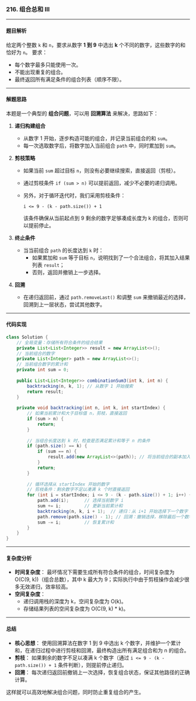 ### **216. 组合总和 III**

------

#### 题目解析

给定两个整数 `k` 和 `n`，要求从数字 **1 到 9** 中选出 **k** 个不同的数字，这些数字的和恰好为 `n`。
 要求：

- 每个数字最多只能使用一次。
- 不能出现重复的组合。
- 最终返回所有满足条件的组合列表（顺序不限）。

------

#### 解题思路

本题是一个典型的 **组合问题**，可以用 **回溯算法** 来解决，思路如下：

1. **递归构建组合**

   - 从数字 1 开始，逐步构造可能的组合，并记录当前组合的和 `sum`。
   - 每一次选取数字后，将数字加入当前组合 `path` 中，同时累加到 `sum`。

2. **剪枝策略**

   - 如果当前 `sum` 超过目标 `n`，则没有必要继续搜索，直接返回（剪枝）。

   - 通过剪枝条件 `if (sum > n)` 可以提前返回，减少不必要的递归调用。

   - 另外，对于循环迭代时，我们采用剪枝条件：

     ```
     i <= 9 - (k - path.size()) + 1
     ```

     该条件确保从当前起点到 9 剩余的数字足够凑成长度为 k 的组合，否则可以提前停止。

3. **终止条件**

   - 当当前组合 `path` 的长度达到 `k` 时：
     - 如果累加和 `sum` 等于目标 `n`，说明找到了一个合法组合，将其加入结果列表 `result`；
     - 否则，返回并撤销上一步选择。

4. **回溯**

   - 在递归返回前，通过 `path.removeLast()` 和调整 `sum` 来撤销最近的选择，回溯到上一层状态，尝试其他数字。

------

#### 代码实现

```java
class Solution {
    // 全局变量：存储所有符合条件的组合结果
    private List<List<Integer>> result = new ArrayList<>();
    // 当前组合的数字
    private List<Integer> path = new ArrayList<>();
    // 当前组合数字的累计和
    private int sum = 0;
    
    public List<List<Integer>> combinationSum3(int k, int n) {
        backtracking(n, k, 1); // 从数字 1 开始搜索
        return result;
    }
    
    private void backtracking(int n, int k, int startIndex) {
        // 如果当前累计和大于目标值 n，剪枝，直接返回
        if (sum > n) {
            return;
        }
        
        // 当组合长度达到 k 时，检查是否满足累计和等于 n 的条件
        if (path.size() == k) {
            if (sum == n) {
                result.add(new ArrayList<>(path)); // 将当前组合的副本加入结果列表
            }
            return;
        }
        
        // 循环选择从 startIndex 开始的数字
        // 剪枝条件：剩余数字不足以凑满 k 个时直接返回
        for (int i = startIndex; i <= 9 - (k - path.size()) + 1; i++) {
            path.add(i);      // 选择当前数字 i
            sum += i;         // 更新当前累计和
            backtracking(n, k, i + 1);  // 递归：从 i+1 开始选择下一个数字
            path.remove(path.size() - 1); // 回溯：撤销选择，移除最后一个数字
            sum -= i;         // 恢复累计和
        }
    }
}
```

------

#### 复杂度分析

- **时间复杂度**：
   最坏情况下需要生成所有符合条件的组合，时间复杂度为 O(C(9, k))（组合总数），其中 k 最大为 9；实际执行中由于剪枝操作会减少很多无效递归，效率较高。
- **空间复杂度**：
  - 递归调用栈的深度为 k，空间复杂度为 O(k)。
  - 存储结果列表的空间复杂度为 O(C(9, k) * k)。

------

#### 总结

- **核心思想**：
   使用回溯算法在数字 1 到 9 中选出 k 个数字，并维护一个累计和，在递归过程中进行剪枝和回溯，最终构造出所有满足组合和为 n 的组合。
- **剪枝**：
   如果剩余的数字不足以凑满 k 个数字（通过 `i <= 9 - (k - path.size()) + 1` 条件判断），则提前停止递归。
- **回溯**：
   每次递归返回前撤销上一次选择，恢复组合状态，保证其他路径的正确计算。

这样就可以高效地解决组合问题，同时防止重复组合的产生。